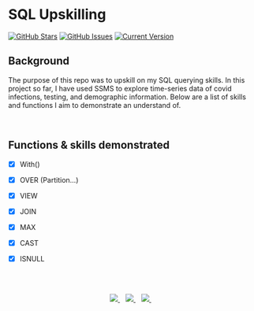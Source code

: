 SQL Upskilling
============
[![GitHub Stars](https://img.shields.io/github/stars/jordanhoare/sql-upskilling.svg)](https://github.com/jordanhoare/sql-upskilling/stargazers) [![GitHub Issues](https://img.shields.io/github/issues/jordanhoare/sql-upskilling.svg)](https://github.com/jordanhoare/sql-upskilling/issues) [![Current Version](https://img.shields.io/badge/version-0.5.0-green.svg)](https://github.com/jordanhoare/sql-upskilling) 


## Background

The purpose of this repo was to upskill on my SQL querying skills.  In this project so far, I have used SSMS to explore time-series data of covid infections, testing, and demographic information.  Below are a list of  skills and functions I aim to demonstrate an understand of.  

</br>

## Functions & skills demonstrated
- [x] With()
- [x] OVER (Partition...)
- [x] VIEW
- [x] JOIN
- [x] MAX
- [x] CAST
- [x] ISNULL



</br>

</br>


<p align="center">
    <a href="https://www.linkedin.com/in/jordan-hoare/">
        <img src="https://img.shields.io/badge/LinkedIn-0077B5?style=for-the-badge&logo=linkedin&logoColor=white" />
    </a>&nbsp;&nbsp;
    <a href="https://www.kaggle.com/jordanhoare">
        <img src="https://img.shields.io/badge/Kaggle-20BEFF?style=for-the-badge&logo=Kaggle&logoColor=white" />
    </a>&nbsp;&nbsp;
    <a href="mailto:jordanhoare0@gmail.com">
        <img src="https://img.shields.io/badge/Gmail-D14836?style=for-the-badge&logo=gmail&logoColor=white" />
    </a>&nbsp;&nbsp;
</p>



